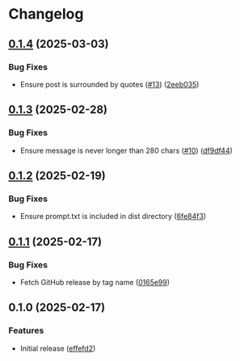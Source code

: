 # Changelog

## [0.1.4](https://github.com/humanwhocodes/social-changelog/compare/social-changelog-v0.1.3...social-changelog-v0.1.4) (2025-03-03)


### Bug Fixes

* Ensure post is surrounded by quotes ([#13](https://github.com/humanwhocodes/social-changelog/issues/13)) ([2eeb035](https://github.com/humanwhocodes/social-changelog/commit/2eeb03542b4b9b7275bfbbb5af26445ca031672a))

## [0.1.3](https://github.com/humanwhocodes/social-changelog/compare/social-changelog-v0.1.2...social-changelog-v0.1.3) (2025-02-28)


### Bug Fixes

* Ensure message is never longer than 280 chars ([#10](https://github.com/humanwhocodes/social-changelog/issues/10)) ([df9df44](https://github.com/humanwhocodes/social-changelog/commit/df9df44d2d3f27e9c501a71ae5faa7a2829331cb))

## [0.1.2](https://github.com/humanwhocodes/social-changelog/compare/social-changelog-v0.1.1...social-changelog-v0.1.2) (2025-02-19)


### Bug Fixes

* Ensure prompt.txt is included in dist directory ([6fe84f3](https://github.com/humanwhocodes/social-changelog/commit/6fe84f331ca77f172cca3c4e98543261f3de7392))

## [0.1.1](https://github.com/humanwhocodes/social-changelog/compare/social-changelog-v0.1.0...social-changelog-v0.1.1) (2025-02-17)


### Bug Fixes

* Fetch GitHub release by tag name ([0165e99](https://github.com/humanwhocodes/social-changelog/commit/0165e99273fcb734cafef470c282f5209642a130))

## 0.1.0 (2025-02-17)


### Features

* Initial release ([effefd2](https://github.com/humanwhocodes/social-changelog/commit/effefd21b6e4136bc7cfd650959e143c2f409b28))
